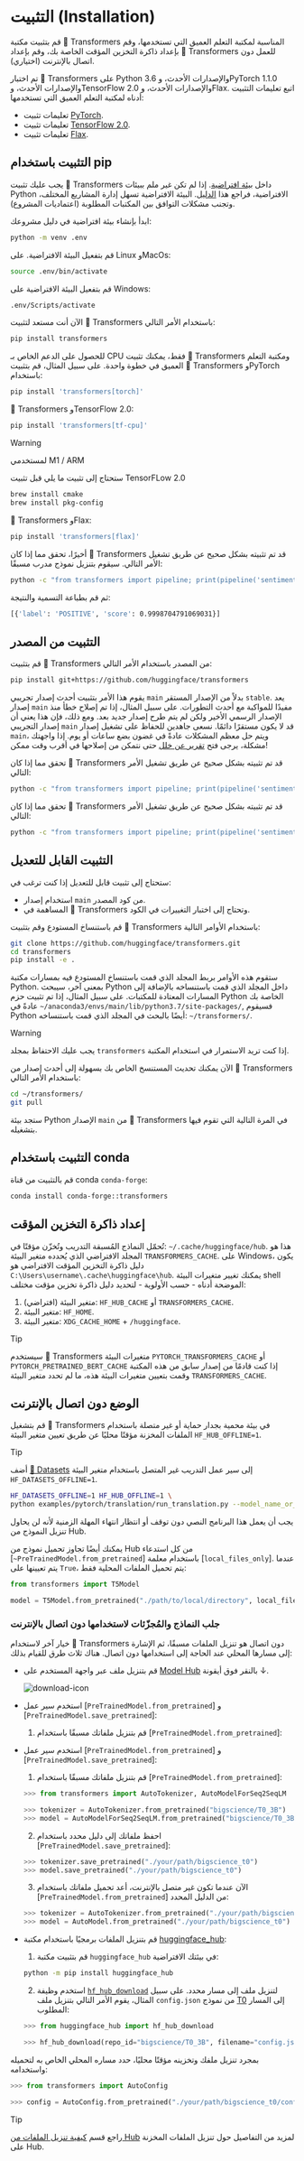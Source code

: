 # التثبيت (Installation)

قم بتثبيت مكتبة 🤗 Transformers المناسبة لمكتبة التعلم العميق التي تستخدمها، وقم بإعداد ذاكرة التخزين المؤقت الخاصة بك، وقم بإعداد 🤗 Transformers للعمل دون اتصال بالإنترنت (اختياري).

تم اختبار 🤗 Transformers على Python 3.6  والإصدارات الأحدث، وPyTorch 1.1.0 والإصدارات الأحدث، وTensorFlow 2.0 والإصدارات الأحدث، وFlax. اتبع تعليمات التثبيت أدناه لمكتبة التعلم العميق التي تستخدمها:

* تعليمات تثبيت [PyTorch](https://pytorch.org/get-started/locally/).
* تعليمات تثبيت [TensorFlow 2.0](https://www.tensorflow.org/install/pip).
* تعليمات تثبيت [Flax](https://flax.readthedocs.io/en/latest/).

## التثبيت باستخدام pip

يجب عليك تثبيت 🤗 Transformers داخل [بيئة افتراضية](https://docs.python.org/3/library/venv.html). إذا لم تكن غير ملم ببيئات Python الافتراضية، فراجع هذا [الدليل](https://packaging.python.org/guides/installing-using-pip-and-virtual-environments/). البيئة الافتراضية تسهل إدارة المشاريع المختلف، وتجنب مشكلات التوافق بين المكتبات المطلوبة (اعتماديات المشروع).

ابدأ بإنشاء بيئة افتراضية في دليل مشروعك:

```bash
python -m venv .env
```

قم بتفعيل البيئة الافتراضية. على Linux وMacOs:

```bash
source .env/bin/activate
```

قم بتفعيل البيئة الافتراضية على Windows:

```bash
.env/Scripts/activate
```

الآن أنت مستعد لتثبيت 🤗 Transformers باستخدام الأمر التالي:

```bash
pip install transformers
```

للحصول على الدعم الخاص بـ CPU فقط، يمكنك تثبيت 🤗 Transformers ومكتبة التعلم العميق في خطوة واحدة. على سبيل المثال، قم بتثبيت 🤗 Transformers وPyTorch باستخدام:

```bash
pip install 'transformers[torch]'
```

🤗 Transformers وTensorFlow 2.0:

```bash
pip install 'transformers[tf-cpu]'
```

> [!WARNING]
> لمستخدمي M1 / ARM
>
> ستحتاج إلى تثبيت ما يلي قبل تثبيت TensorFLow 2.0
> ```bash
> brew install cmake
> brew install pkg-config
> ```

🤗 Transformers وFlax:

```bash
pip install 'transformers[flax]'
```

أخيرًا، تحقق مما إذا كان 🤗 Transformers قد تم تثبيته بشكل صحيح عن طريق تشغيل الأمر التالي. سيقوم بتنزيل نموذج مدرب مسبقًا:

```bash
python -c "from transformers import pipeline; print(pipeline('sentiment-analysis')('we love you'))"
```

ثم قم بطباعة التسمية والنتيجة:

```bash
[{'label': 'POSITIVE', 'score': 0.9998704791069031}]
```

## التثبيت من المصدر

قم بتثبيت 🤗 Transformers من المصدر باستخدام الأمر التالي:

```bash
pip install git+https://github.com/huggingface/transformers
```

يقوم هذا الأمر بتثبيت  أحدث إصدار تجريبي `main`  بدلاً من الإصدار المستقر `stable`. يعد إصدار `main` مفيدًا للمواكبة مع أحدث التطورات. على سبيل المثال، إذا تم إصلاح خطأ منذ الإصدار الرسمي الأخير ولكن لم يتم طرح إصدار جديد بعد. ومع ذلك، فإن هذا يعني أن إصدار التجريبي `main` قد لا يكون مستقرًا دائمًا. نسعى جاهدين للحفاظ على تشغيل إصدار `main`، ويتم حل معظم المشكلات عادةً في غضون بضع ساعات أو يوم. إذا واجهتك مشكلة، يرجى فتح [تقرير عن خلل](https://github.com/huggingface/transformers/issues) حتى نتمكن من إصلاحها في أقرب وقت ممكن!

تحقق مما إذا كان 🤗 Transformers قد تم تثبيته بشكل صحيح عن طريق تشغيل الأمر التالي:

```bash
python -c "from transformers import pipeline; print(pipeline('sentiment-analysis')('I love you'))"
```

تحقق مما إذا كان 🤗 Transformers قد تم تثبيته بشكل صحيح عن طريق تشغيل الأمر التالي:

```bash
python -c "from transformers import pipeline; print(pipeline('sentiment-analysis')('I love you'))"
```

## التثبيت القابل للتعديل

ستحتاج إلى تثبيت قابل للتعديل إذا كنت ترغب في:

* استخدام إصدار `main` من كود المصدر.
* المساهمة في 🤗 Transformers وتحتاج إلى اختبار التغييرات في الكود.

قم باستنساخ المستودع وقم بتثبيت 🤗 Transformers باستخدام الأوامر التالية:

```bash
git clone https://github.com/huggingface/transformers.git
cd transformers
pip install -e .
```

 ستقوم هذه الأوامر بربط المجلد الذي قمت باستنساخ المستودع فيه بمسارات مكتبة Python. بمعنى آخر، سيبحث Python داخل المجلد الذي قمت باستنساخه بالإضافة إلى المسارات المعتادة للمكتبات. على سبيل المثال، إذا تم تثبيت حزم Python الخاصة بك عادةً في `~/anaconda3/envs/main/lib/python3.7/site-packages/`, فسيقوم Python أيضًا بالبحث في المجلد الذي قمت باستنساخه: `~/transformers/`.

> [!WARNING]
> يجب عليك الاحتفاظ بمجلد `transformers` إذا كنت تريد الاستمرار في استخدام المكتبة.

الآن يمكنك تحديث المستنسخ الخاص بك بسهولة إلى أحدث إصدار من 🤗 Transformers باستخدام الأمر التالي:

```bash
cd ~/transformers/
git pull
```

ستجد بيئة Python الإصدار `main` من 🤗 Transformers في المرة التالية التي تقوم فيها بتشغيله.

## التثبيت باستخدام conda

قم بالتثبيت من قناة conda `conda-forge`:

```bash
conda install conda-forge::transformers
```

## إعداد ذاكرة التخزين المؤقت

تُحمّل النماذج المُسبقة التدريب وتُخزّن مؤقتًا في: `~/.cache/huggingface/hub`. هذا هو المجلد الافتراضي الذي يُحدده متغير البيئة `TRANSFORMERS_CACHE`. على Windows، يكون دليل ذاكرة التخزين المؤقت الافتراضي هو `C:\Users\username\.cache\huggingface\hub`. يمكنك تغيير متغيرات البيئة shell الموضحة أدناه - حسب الأولوية - لتحديد دليل ذاكرة تخزين مؤقت مختلف:

1. متغير البيئة (افتراضي): `HF_HUB_CACHE` أو `TRANSFORMERS_CACHE`.
2. متغير البيئة: `HF_HOME`.
3. متغير البيئة: `XDG_CACHE_HOME` + `/huggingface`.

> [!TIP]
> سيستخدم 🤗 Transformers متغيرات البيئة `PYTORCH_TRANSFORMERS_CACHE` أو `PYTORCH_PRETRAINED_BERT_CACHE` إذا كنت قادمًا من إصدار سابق من هذه المكتبة وقمت بتعيين متغيرات البيئة هذه، ما لم تحدد متغير البيئة `TRANSFORMERS_CACHE`.

## الوضع دون اتصال بالإنترنت

قم بتشغيل 🤗 Transformers في بيئة محمية بجدار حماية أو غير متصلة باستخدام الملفات المخزنة مؤقتًا محليًا عن طريق تعيين متغير البيئة `HF_HUB_OFFLINE=1`.

> [!TIP]
> أضف [🤗 Datasets](https://huggingface.co/docs/datasets/) إلى سير عمل التدريب غير المتصل باستخدام متغير البيئة `HF_DATASETS_OFFLINE=1`.

```bash
HF_DATASETS_OFFLINE=1 HF_HUB_OFFLINE=1 \
python examples/pytorch/translation/run_translation.py --model_name_or_path google-t5/t5-small --dataset_name wmt16 --dataset_config ro-en ...
```

يجب أن يعمل هذا البرنامج النصي دون توقف أو انتظار انتهاء المهلة الزمنية لأنه لن يحاول تنزيل النموذج من Hub.

يمكنك أيضًا تجاوز تحميل نموذج من Hub من كل استدعاء [`~PreTrainedModel.from_pretrained`] باستخدام معلمة [`local_files_only`]. عندما يتم تعيينها على `True`، يتم تحميل الملفات المحلية فقط:

```py
from transformers import T5Model

model = T5Model.from_pretrained("./path/to/local/directory", local_files_only=True)
```

### جلب النماذج والمُجزّئات لاستخدامها دون اتصال بالإنترنت

خيار آخر لاستخدام 🤗 Transformers دون اتصال هو تنزيل الملفات مسبقًا، ثم الإشارة إلى مسارها المحلي عند الحاجة إلى استخدامها دون اتصال. هناك ثلاث طرق للقيام بذلك:

* قم بتنزيل ملف عبر واجهة المستخدم على [Model Hub](https://huggingface.co/models) بالنقر فوق أيقونة ↓.

    ![download-icon](https://huggingface.co/datasets/huggingface/documentation-images/resolve/main/download-icon.png)

* استخدم سير عمل [`PreTrainedModel.from_pretrained`] و [`PreTrainedModel.save_pretrained`]:

    1. قم بتنزيل ملفاتك مسبقًا باستخدام [`PreTrainedModel.from_pretrained`]:
* استخدم سير عمل [`PreTrainedModel.from_pretrained`] و [`PreTrainedModel.save_pretrained`]:

    1. قم بتنزيل ملفاتك مسبقًا باستخدام [`PreTrainedModel.from_pretrained`]:

    ```py
    >>> from transformers import AutoTokenizer, AutoModelForSeq2SeqLM

    >>> tokenizer = AutoTokenizer.from_pretrained("bigscience/T0_3B")
    >>> model = AutoModelForSeq2SeqLM.from_pretrained("bigscience/T0_3B")
    ```

    2. احفظ ملفاتك إلى دليل محدد باستخدام [`PreTrainedModel.save_pretrained`]:

    ```py
    >>> tokenizer.save_pretrained("./your/path/bigscience_t0")
    >>> model.save_pretrained("./your/path/bigscience_t0")
    ```

    3. الآن عندما تكون غير متصل بالإنترنت، أعد تحميل ملفاتك باستخدام [`PreTrainedModel.from_pretrained`] من الدليل المحدد:

    ```py
    >>> tokenizer = AutoTokenizer.from_pretrained("./your/path/bigscience_t0")
    >>> model = AutoModel.from_pretrained("./your/path/bigscience_t0")
    ```

* قم بتنزيل الملفات برمجيًا باستخدام مكتبة [huggingface_hub](https://github.com/huggingface/huggingface_hub/tree/main/src/huggingface_hub):

    1. قم بتثبيت مكتبة `huggingface_hub` في بيئتك الافتراضية:

    ```bash
    python -m pip install huggingface_hub
    ```

    2. استخدم وظيفة [`hf_hub_download`](https://huggingface.co/docs/hub/adding-a-library#download-files-from-the-hub) لتنزيل ملف إلى مسار محدد. على سبيل المثال، يقوم الأمر التالي بتنزيل ملف `config.json` من نموذج [T0](https://huggingface.co/bigscience/T0_3B) إلى المسار المطلوب:

    ```py
    >>> from huggingface_hub import hf_hub_download

    >>> hf_hub_download(repo_id="bigscience/T0_3B", filename="config.json", cache_dir="./your/path/bigscience_t0")
    ```

بمجرد تنزيل ملفك وتخزينه مؤقتًا محليًا، حدد مساره المحلي الخاص به لتحميله واستخدامه:

```py
>>> from transformers import AutoConfig

>>> config = AutoConfig.from_pretrained("./your/path/bigscience_t0/config.json")
```

> [!TIP]
> راجع قسم [كيفية تنزيل الملفات من Hub](https://huggingface.co/docs/hub/how-to-downstream) لمزيد من التفاصيل حول تنزيل الملفات المخزنة على Hub.
